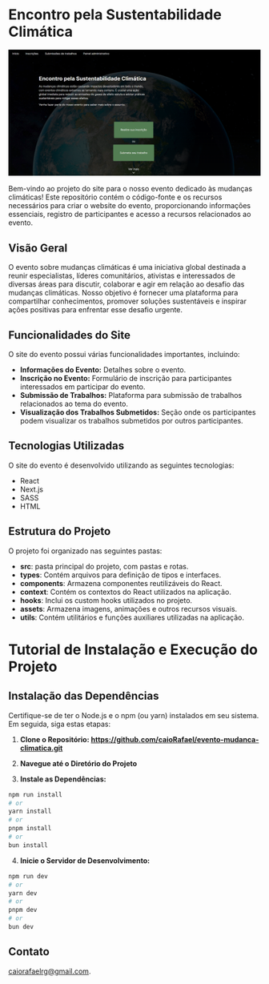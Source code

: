 # Encontro pela Sustentabilidade Climática

![sistema](./images/initial-page.png)

Bem-vindo ao projeto do site para o nosso evento dedicado às mudanças climáticas! Este repositório contém o código-fonte e os recursos necessários para criar o website do evento, proporcionando informações essenciais, registro de participantes e acesso a recursos relacionados ao evento.

## Visão Geral

O evento sobre mudanças climáticas é uma iniciativa global destinada a reunir especialistas, líderes comunitários, ativistas e interessados de diversas áreas para discutir, colaborar e agir em relação ao desafio das mudanças climáticas. Nosso objetivo é fornecer uma plataforma para compartilhar conhecimentos, promover soluções sustentáveis e inspirar ações positivas para enfrentar esse desafio urgente.

## Funcionalidades do Site

O site do evento possui várias funcionalidades importantes, incluindo:

- **Informações do Evento:** Detalhes sobre o evento.
- **Inscrição no Evento:** Formulário de inscrição para participantes interessados em participar do evento.
- **Submissão de Trabalhos:** Plataforma para submissão de trabalhos relacionados ao tema do evento.
- **Visualização dos Trabalhos Submetidos:** Seção onde os participantes podem visualizar os trabalhos submetidos por outros participantes.

## Tecnologias Utilizadas

O site do evento é desenvolvido utilizando as seguintes tecnologias:

- React
- Next.js
- SASS
- HTML

## Estrutura do Projeto

O projeto foi organizado nas seguintes pastas:

- **src**: pasta principal do projeto, com pastas e rotas.
- **types**: Contém arquivos para definição de tipos e interfaces.
- **components**: Armazena componentes reutilizáveis do React.
- **context**: Contém os contextos do React utilizados na aplicação.
- **hooks**: Inclui os custom hooks utilizados no projeto.
- **assets**: Armazena imagens, animações e outros recursos visuais.
- **utils**: Contém utilitários e funções auxiliares utilizadas na aplicação.


# Tutorial de Instalação e Execução do Projeto

## Instalação das Dependências

Certifique-se de ter o Node.js e o npm (ou yarn) instalados em seu sistema. Em seguida, siga estas etapas:

1. **Clone o Repositório: https://github.com/caioRafael/evento-mudanca-climatica.git**

2. **Navegue até o Diretório do Projeto**

3. **Instale as Dependências:**

```bash
npm run install
# or
yarn install
# or
pnpm install
# or
bun install
```

4. **Inicie o Servidor de Desenvolvimento:**

```bash
npm run dev
# or
yarn dev
# or
pnpm dev
# or
bun dev
```

## Contato

[caiorafaelrg@gmail.com](mailto:caiorafaelrg@gmail.com).

